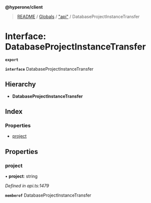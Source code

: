 **@hyperone/client**

> [README](../README.md) / [Globals](../globals.md) / ["api"](../modules/_api_.md) / DatabaseProjectInstanceTransfer

# Interface: DatabaseProjectInstanceTransfer

**`export`** 

**`interface`** DatabaseProjectInstanceTransfer

## Hierarchy

* **DatabaseProjectInstanceTransfer**

## Index

### Properties

* [project](_api_.databaseprojectinstancetransfer.md#project)

## Properties

### project

•  **project**: string

*Defined in api.ts:1479*

**`memberof`** DatabaseProjectInstanceTransfer
